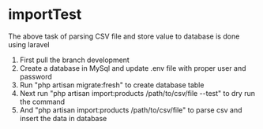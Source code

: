 # importTest
The above task of parsing CSV file and store value to database is done using laravel

1. First pull the branch development
2. Create a database in MySql and update .env file with proper user and password
3. Run "php artisan migrate:fresh" to create database table
4. Next run "php artisan import:products /path/to/csv/file --test" to dry run the command
5. And "php artisan import:products /path/to/csv/file" to parse csv and insert the data in database 